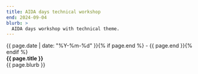 ```yaml
---
title: AIDA days technical workshop
end: 2024-09-04
blurb: >
  AIDA days workshop with technical theme.
---
```

<span class="small">{{ page.date | date: "%Y-%m-%d" }}{% if page.end %} - {{ page.end }}{% endif %}</span>  
<strong>{{ page.title }}</strong>  
{{ page.blurb }}
